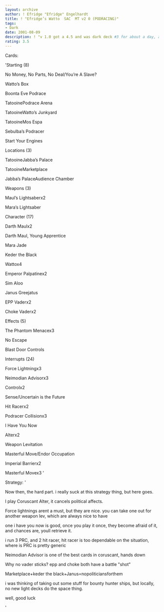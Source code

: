 ```yaml
---
layout: archive
author: ! Efridge "Efridge" Engelhardt
title: ! "Efridge’s Watto  SAC  MT v2 0 (PODRACING)"
tags:
- Dark
date: 2001-08-09
description: ! "v 1.0 got a 4.5 and was dark deck #3 for about a day, and this deck is 400% better than the last one, come check it out..."
rating: 3.5
---
```

Cards: 

'Starting (8)

No Money, No Parts, No Deal/You’re A Slave?

Watto’s Box

Boonta Eve Podrace

TatooinePodrace Arena

TatooineWatto’s Junkyard

TatooineMos Espa

Sebulba’s Podracer

Start Your Engines


Locations (3)

TatooineJabba’s Palace

TatooineMarketplace

Jabba’s PalaceAudience Chamber


Weapons (3)

Maul’s Lightsaberx2

Mara’s Lightsaber


Character (17)

Darth Maulx2

Darth Maul, Young Apprentice

Mara Jade

Keder the Black

Wattox4

Emperor Palpatinex2

Sim Aloo

Janus Greejatus

EPP Vaderx2

Choke Vaderx2


Effects (5)

The Phantom Menacex3

No Escape

Blast Door Controls


Interrupts (24)

Force Lightningx3

Neimodian Advisorx3

Controlx2

Sense/Uncertain is the Future

Hit Racerx2

Podracer Collisionx3

I Have You Now

Alterx2

Weapon Levitation

Masterful Move/Endor Occupation

Imperial Barrierx2

Masterful Movex3 '

Strategy: '

Now then, the hard part. i really suck at this strategy thing, but here goes.


I play Coruscant Alter, it cancels political affects.

Force lightnings arent a must, but they are nice. you can take one out for another weapon lev, which are always nice to have

one i have you now is good, once you play it once, they become afraid of it, and chances are, youll retrieve it.

i run 3 PRC, and 2 hit racer, hit racer is too dependable on the situation, where is PRC is pretty generic

Neimodian Advisor is one of the best cards in coruscant, hands down


Why no vader sticks? epp and choke both have a battle "shot"

Marketplace+keder the black+Janus=nopoliticiansforthem


i was thinking of taking out some stuff for bounty hunter ships, but locally, no new light decks do the space thing.


well, good luck


'